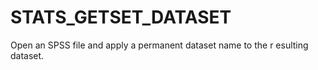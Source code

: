 # STATS_GETSET_DATASET
Open an SPSS file and apply a permanent dataset name to the r  esulting dataset.
